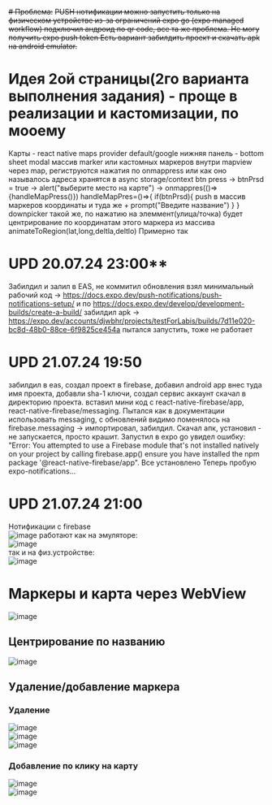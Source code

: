 ~~# Проблема:~~
~~PUSH нотификации можно запустить только на физическом устройстве из-за ограничений expo go (expo managed workflow)
подключил андроид по qr code, все та же проблема. Не могу получить expo push token
Есть вариант забилдить проект и скачать apk на android emulator.~~
# Идея 2ой страницы(2го варианта выполнения задания) - проще в реализации и кастомизации, по мооему
Карты - react native maps provider default/google
нижняя панель - bottom sheet modal
массив marker или кастомных маркеров внутри mapview через map, региструются нажатия по onmappress или как оно называлось
адреса хранятся в async storage/context 
btn press -> btnPrsd = true -> alert("выберите место на карте") -> onmappres(()=>{handleMapPress()})
handleMapPres=()=>{
if(btnPrsd){
  push в массив маркеров координаты и туда же + prompt("Введите название")
}
}
downpicker такой же, по нажатию на элеммент(улица/точка) будет центрирование по координатам этого маркера из массива
animateToRegion(lat,long,deltla,deltlo)
Примерно так
# UPD 20.07.24 23:00**
Забилдил и залил в EAS, не коммитил обновления
взял минимальный рабочий код -> https://docs.expo.dev/push-notifications/push-notifications-setup/
и по https://docs.expo.dev/develop/development-builds/create-a-build/ забилдил apk -> https://expo.dev/accounts/djwbhr/projects/testForLabis/builds/7d11e020-bc8d-48b0-88ce-6f9825ce454a
пытался запустить, тоже не работает
# UPD 21.07.24 19:50
забилдил в eas, создал проект в firebase, добавил android app внес туда имя проекта, добавли sha-1 ключи, создал сервис аккаунт скачал в директорию проекта. вставил мини код с react-native-firebase/app, react-native-firebase/messaging.
Пытался как в документации использовать messaging, с обновлений видимо поменялось на firebase.messaging -> импортировал, забилдил. Скачал апк, установил - не запускается, просто крашит. Запустил в expo go увидел ошибку: "Error: You attempted to use a Firebase module that's not installed natively on your project by calling firebase.app() ensure you have installed the npm package '@react-native-firebase/app". Все установлено
Теперь пробую expo-notifications...
# UPD 21.07.24 21:00
Нотификации с firebase
<br/>
![image](https://github.com/user-attachments/assets/cc365284-1985-4f11-b1e6-2e690b42029d)
работают как на эмуляторе:
<br/>
![image](https://github.com/user-attachments/assets/e166c3f7-1ac2-4286-a180-5d2d4893854d)
<br/>
так и на физ.устройстве:
<br/>
![image](https://github.com/user-attachments/assets/5aa1e990-599f-4e0d-8a98-783a600880d8)
# Маркеры и карта через WebView
![image](https://github.com/user-attachments/assets/e429105f-5888-4f21-b4a5-22c1808c65b8)
<br/>
## Центрирование по названию
![image](https://github.com/user-attachments/assets/5c42000b-9933-4be5-a015-f3c24295f9ff)
## Удаление/добавление маркера
### Удаление
![image](https://github.com/user-attachments/assets/3dd5e65d-cbfd-41b4-87b3-c2afdf238b24)
<br/>
![image](https://github.com/user-attachments/assets/0e08fd23-32ea-4864-b6c7-7d27d2e9bbfa)
<br/>
![image](https://github.com/user-attachments/assets/51952564-c262-4ef1-aa82-aeec65917ea9)
### Добавление по клику на карту
![image](https://github.com/user-attachments/assets/3895d049-f6a9-4e31-9fdb-3510781e62df)
<br/>
![image](https://github.com/user-attachments/assets/a066cfde-fc27-4779-9e25-837fa64f36e6)
<br/>


